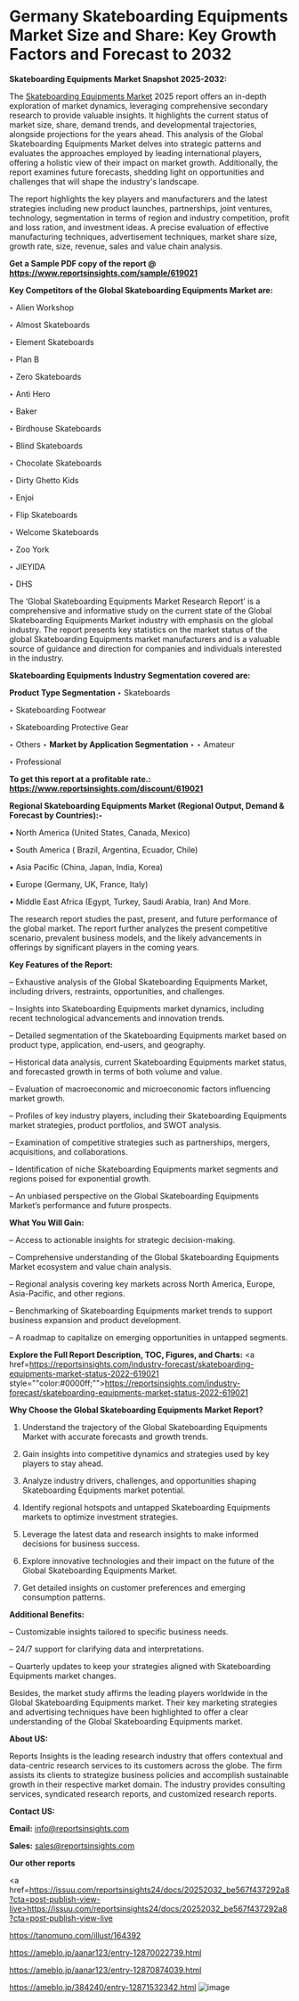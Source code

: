 # Germany Skateboarding Equipments Market Size and Share: Key Growth Factors and Forecast to 2032

<strong>Skateboarding Equipments Market Snapshot 2025-2032:</strong>

The <a href=https://www.reportsinsights.com/sample/619021>Skateboarding Equipments Market</a> 2025 report offers an in-depth exploration of market dynamics, leveraging comprehensive secondary research to provide valuable insights. It highlights the current status of market size, share, demand trends, and developmental trajectories, alongside projections for the years ahead. This analysis of the Global Skateboarding Equipments Market delves into strategic patterns and evaluates the approaches employed by leading international players, offering a holistic view of their impact on market growth. Additionally, the report examines future forecasts, shedding light on opportunities and challenges that will shape the industry's landscape.

The report highlights the key players and manufacturers and the latest strategies including new product launches, partnerships, joint ventures, technology, segmentation in terms of region and industry competition, profit and loss ration, and investment ideas. A precise evaluation of effective manufacturing techniques, advertisement techniques, market share size, growth rate, size, revenue, sales and value chain analysis.

<strong>Get a Sample PDF copy of the report @ <a href=https://www.reportsinsights.com/sample/619021 style=color:#0000ff;>https://www.reportsinsights.com/sample/619021</a></strong>

<strong>Key Competitors of the Global Skateboarding Equipments Market are:</strong>

‣ Alien Workshop

‣ Almost Skateboards

‣ Element Skateboards

‣ Plan B

‣ Zero Skateboards

‣ Anti Hero

‣ Baker

‣ Birdhouse Skateboards

‣ Blind Skateboards

‣ Chocolate Skateboards

‣ Dirty Ghetto Kids

‣ Enjoi

‣ Flip Skateboards

‣ Welcome Skateboards

‣ Zoo York

‣ JIEYIDA

‣ DHS

The ‘Global Skateboarding Equipments Market Research Report’ is a comprehensive and informative study on the current state of the Global Skateboarding Equipments Market industry with emphasis on the global industry. The report presents key statistics on the market status of the global Skateboarding Equipments market manufacturers and is a valuable source of guidance and direction for companies and individuals interested in the industry.

<strong>Skateboarding Equipments Industry Segmentation covered are:</strong>

<strong>Product Type Segmentation</strong>
‣
Skateboards

‣ Skateboarding Footwear

‣ Skateboarding Protective Gear

‣ Others
‣ 
<strong>Market by Application Segmentation</strong>
‣
‣  Amateur

‣ Professional

<strong>To get this report at a profitable rate.: <a href=https://www.reportsinsights.com/discount/619021 style=color:#0000ff;>https://www.reportsinsights.com/discount/619021</a></strong>

<strong>Regional Skateboarding Equipments Market (Regional Output, Demand &amp; Forecast by Countries):-</strong>

• North America (United States, Canada, Mexico)

• South America ( Brazil, Argentina, Ecuador, Chile)

• Asia Pacific (China, Japan, India, Korea)

• Europe (Germany, UK, France, Italy)

• Middle East Africa (Egypt, Turkey, Saudi Arabia, Iran) And More.

The research report studies the past, present, and future performance of the global market. The report further analyzes the present competitive scenario, prevalent business models, and the likely advancements in offerings by significant players in the coming years.

<strong>Key Features of the Report:</strong>

– Exhaustive analysis of the Global Skateboarding Equipments Market, including drivers, restraints, opportunities, and challenges.

– Insights into Skateboarding Equipments market dynamics, including recent technological advancements and innovation trends.

– Detailed segmentation of the Skateboarding Equipments market based on product type, application, end-users, and geography.

– Historical data analysis, current Skateboarding Equipments market status, and forecasted growth in terms of both volume and value.

– Evaluation of macroeconomic and microeconomic factors influencing market growth.

– Profiles of key industry players, including their Skateboarding Equipments market strategies, product portfolios, and SWOT analysis.

– Examination of competitive strategies such as partnerships, mergers, acquisitions, and collaborations.

– Identification of niche Skateboarding Equipments market segments and regions poised for exponential growth.

– An unbiased perspective on the Global Skateboarding Equipments Market’s performance and future prospects.

<strong>What You Will Gain:</strong>

– Access to actionable insights for strategic decision-making.

– Comprehensive understanding of the Global Skateboarding Equipments Market ecosystem and value chain analysis.

– Regional analysis covering key markets across North America, Europe, Asia-Pacific, and other regions.

– Benchmarking of Skateboarding Equipments market trends to support business expansion and product development.

– A roadmap to capitalize on emerging opportunities in untapped segments.

<strong>Explore the Full Report Description, TOC, Figures, and Charts:</strong>
<a href=https://reportsinsights.com/industry-forecast/skateboarding-equipments-market-status-2022-619021 style=""color:#0000ff;"">https://reportsinsights.com/industry-forecast/skateboarding-equipments-market-status-2022-619021</a>

<strong>Why Choose the Global Skateboarding Equipments Market Report?</strong>

1. Understand the trajectory of the Global Skateboarding Equipments Market with accurate forecasts and growth trends.

2. Gain insights into competitive dynamics and strategies used by key players to stay ahead.

3. Analyze industry drivers, challenges, and opportunities shaping Skateboarding Equipments market potential.

4. Identify regional hotspots and untapped Skateboarding Equipments markets to optimize investment strategies.

5. Leverage the latest data and research insights to make informed decisions for business success.

6. Explore innovative technologies and their impact on the future of the Global Skateboarding Equipments Market.

7. Get detailed insights on customer preferences and emerging consumption patterns.

<strong>Additional Benefits:</strong>

– Customizable insights tailored to specific business needs.

– 24/7 support for clarifying data and interpretations.

– Quarterly updates to keep your strategies aligned with Skateboarding Equipments market changes.

Besides, the market study affirms the leading players worldwide in the Global Skateboarding Equipments market. Their key marketing strategies and advertising techniques have been highlighted to offer a clear understanding of the Global Skateboarding Equipments market.

<strong><strong>About US</strong>:</strong>

Reports Insights is the leading research industry that offers contextual and data-centric research services to its customers across the globe. The firm assists its clients to strategize business policies and accomplish sustainable growth in their respective market domain. The industry provides consulting services, syndicated research reports, and customized research reports.

<strong>Contact US:</strong>

<p class=><b>Email:</b> <a href=mailto:info@reportsinsights.com>info@reportsinsights.com</a></p>
<p class=><b>Sales:</b> <a href=mailto:sales@reportsinsights.com>sales@reportsinsights.com</a></p>

<strong>Our other reports</strong>

<a href=https://issuu.com/reportsinsights24/docs/20252032_be567f437292a8?cta=post-publish-view-live>https://issuu.com/reportsinsights24/docs/20252032_be567f437292a8?cta=post-publish-view-live</a>

<a href=https://tanomuno.com/illust/164392>https://tanomuno.com/illust/164392</a>

<a href=https://ameblo.jp/aanar123/entry-12870022739.html>https://ameblo.jp/aanar123/entry-12870022739.html</a>

<a href=https://ameblo.jp/aanar123/entry-12870874039.html>https://ameblo.jp/aanar123/entry-12870874039.html</a>

<a href=https://ameblo.jp/384240/entry-12871532342.html>https://ameblo.jp/384240/entry-12871532342.html</a>
![image](https://github.com/user-attachments/assets/17277643-9271-47b2-8771-fc9d7a66887e)
